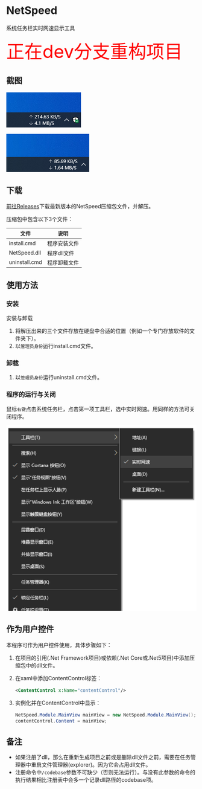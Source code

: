 # NetSpeed
系统任务栏实时网速显示工具


<font color=red size=24>正在dev分支重构项目</font>


## 截图

![截图1](Images/image1.png)

![截图2](Images/image2.png)

## 下载

[前往Releases](https://github.com/zou-z/NetSpeed/releases)下载最新版本的NetSpeed压缩包文件，并解压。

压缩包中包含以下3个文件：

| 文件          | 说明         |
| ------------- | ------------ |
| install.cmd   | 程序安装文件 |
| NetSpeed.dll  | 程序dll文件  |
| uninstall.cmd | 程序卸载文件 |

## 使用方法

### 安装

安装与卸载

1. 将解压出来的三个文件存放在硬盘中合适的位置（例如一个专门存放软件的文件夹下）。
2. 以`管理员身份`运行install.cmd文件。

### 卸载

1. 以`管理员身份`运行uninstall.cmd文件。

### 程序的运行与关闭

鼠标`右键`点击系统任务栏，点击第一项工具栏，选中实时网速。用同样的方法可关闭程序。

![程序的运行方法](Images/image3.png)

## 作为用户控件

本程序可作为用户控件使用，具体步骤如下：

1. 在项目的引用(.Net Framework项目)或依赖(.Net Core或.Net5项目)中添加压缩包中的dll文件。

2. 在xaml中添加ContentControl标签：

   ```xml
   <ContentControl x:Name="contentControl"/>
   ```

3. 实例化并在ContentControl中显示：

   ```csharp
   NetSpeed.Module.MainView mainView = new NetSpeed.Module.MainView();
   contentControl.Content = mainView;
   ```

## 备注

* 如果注册了dll，那么在重新生成项目之前或是删除dll文件之前，需要在任务管理器中重启文件管理器(explorer)。因为它会占用dll文件。
* 注册命令中`/codebase`参数不可缺少（否则无法运行）。与没有此参数的命令的执行结果相比注册表中会多一个记录dll路径的codebase项。

   

   

   



